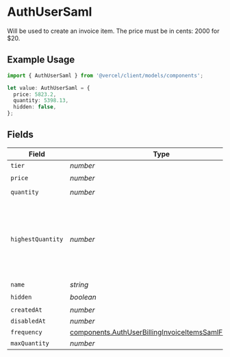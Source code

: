 # AuthUserSaml

Will be used to create an invoice item. The price must be in cents: 2000 for $20.

## Example Usage

```typescript
import { AuthUserSaml } from '@vercel/client/models/components';

let value: AuthUserSaml = {
  price: 5823.2,
  quantity: 5398.13,
  hidden: false,
};
```

## Fields

| Field             | Type                                                                                                                       | Required           | Description                                                                                           |
| ----------------- | -------------------------------------------------------------------------------------------------------------------------- | ------------------ | ----------------------------------------------------------------------------------------------------- |
| `tier`            | _number_                                                                                                                   | :heavy_minus_sign: | N/A                                                                                                   |
| `price`           | _number_                                                                                                                   | :heavy_check_mark: | N/A                                                                                                   |
| `quantity`        | _number_                                                                                                                   | :heavy_check_mark: | N/A                                                                                                   |
| `highestQuantity` | _number_                                                                                                                   | :heavy_minus_sign: | The highest quantity in the current period. Used to render the correct enable/disable UI for add-ons. |
| `name`            | _string_                                                                                                                   | :heavy_minus_sign: | N/A                                                                                                   |
| `hidden`          | _boolean_                                                                                                                  | :heavy_check_mark: | N/A                                                                                                   |
| `createdAt`       | _number_                                                                                                                   | :heavy_minus_sign: | N/A                                                                                                   |
| `disabledAt`      | _number_                                                                                                                   | :heavy_minus_sign: | N/A                                                                                                   |
| `frequency`       | [components.AuthUserBillingInvoiceItemsSamlFrequency](../../models/components/authuserbillinginvoiceitemssamlfrequency.md) | :heavy_minus_sign: | N/A                                                                                                   |
| `maxQuantity`     | _number_                                                                                                                   | :heavy_minus_sign: | N/A                                                                                                   |
